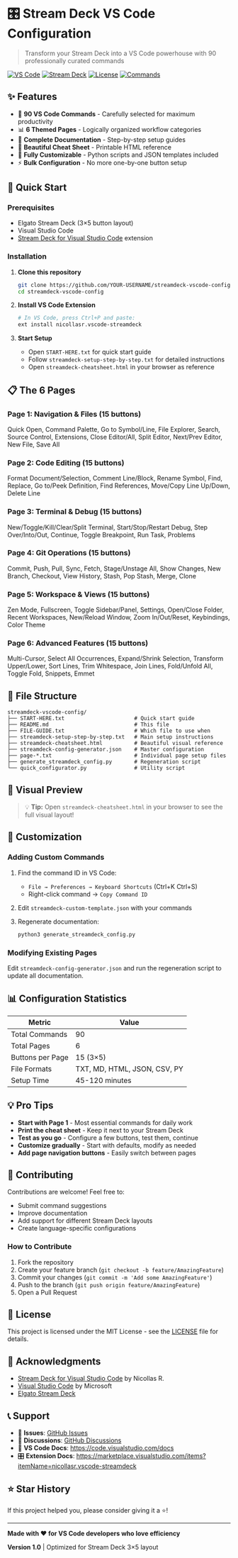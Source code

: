# 🎛️ Stream Deck VS Code Configuration

> Transform your Stream Deck into a VS Code powerhouse with 90 professionally curated commands

[![VS Code](https://img.shields.io/badge/VS%20Code-Compatible-blue)](https://code.visualstudio.com/)
[![Stream Deck](https://img.shields.io/badge/Stream%20Deck-3x5%20Layout-purple)](https://www.elgato.com/stream-deck)
[![License](https://img.shields.io/badge/License-MIT-green.svg)](LICENSE)
[![Commands](https://img.shields.io/badge/Commands-90-orange)](streamdeck-config-generator.json)

## ✨ Features

- 🎯 **90 VS Code Commands** - Carefully selected for maximum productivity
- 📊 **6 Themed Pages** - Logically organized workflow categories
- 📖 **Complete Documentation** - Step-by-step setup guides
- 🎨 **Beautiful Cheat Sheet** - Printable HTML reference
- 🔧 **Fully Customizable** - Python scripts and JSON templates included
- ⚡ **Bulk Configuration** - No more one-by-one button setup

## 🚀 Quick Start

### Prerequisites
- Elgato Stream Deck (3×5 button layout)
- Visual Studio Code
- [Stream Deck for Visual Studio Code](https://marketplace.visualstudio.com/items?itemName=nicollasr.vscode-streamdeck) extension

### Installation

1. **Clone this repository**
   ```bash
   git clone https://github.com/YOUR-USERNAME/streamdeck-vscode-config.git
   cd streamdeck-vscode-config
   ```

2. **Install VS Code Extension**
   ```bash
   # In VS Code, press Ctrl+P and paste:
   ext install nicollasr.vscode-streamdeck
   ```

3. **Start Setup**
   - Open `START-HERE.txt` for quick start guide
   - Follow `streamdeck-setup-step-by-step.txt` for detailed instructions
   - Open `streamdeck-cheatsheet.html` in your browser as reference

## 📋 The 6 Pages

### Page 1: Navigation & Files (15 buttons)
Quick Open, Command Palette, Go to Symbol/Line, File Explorer, Search, Source Control, Extensions, Close Editor/All, Split Editor, Next/Prev Editor, New File, Save All

### Page 2: Code Editing (15 buttons)
Format Document/Selection, Comment Line/Block, Rename Symbol, Find, Replace, Go to/Peek Definition, Find References, Move/Copy Line Up/Down, Delete Line

### Page 3: Terminal & Debug (15 buttons)
New/Toggle/Kill/Clear/Split Terminal, Start/Stop/Restart Debug, Step Over/Into/Out, Continue, Toggle Breakpoint, Run Task, Problems

### Page 4: Git Operations (15 buttons)
Commit, Push, Pull, Sync, Fetch, Stage/Unstage All, Show Changes, New Branch, Checkout, View History, Stash, Pop Stash, Merge, Clone

### Page 5: Workspace & Views (15 buttons)
Zen Mode, Fullscreen, Toggle Sidebar/Panel, Settings, Open/Close Folder, Recent Workspaces, New/Reload Window, Zoom In/Out/Reset, Keybindings, Color Theme

### Page 6: Advanced Features (15 buttons)
Multi-Cursor, Select All Occurrences, Expand/Shrink Selection, Transform Upper/Lower, Sort Lines, Trim Whitespace, Join Lines, Fold/Unfold All, Toggle Fold, Snippets, Emmet

## 📁 File Structure

```
streamdeck-vscode-config/
├── START-HERE.txt                      # Quick start guide
├── README.md                           # This file
├── FILE-GUIDE.txt                      # Which file to use when
├── streamdeck-setup-step-by-step.txt   # Main setup instructions
├── streamdeck-cheatsheet.html          # Beautiful visual reference
├── streamdeck-config-generator.json    # Master configuration
├── page-*.txt                          # Individual page setup files
├── generate_streamdeck_config.py       # Regeneration script
└── quick_configurator.py               # Utility script
```

## 🎨 Visual Preview

<!-- Add screenshot of your Stream Deck or the HTML cheat sheet here -->
> 💡 **Tip:** Open `streamdeck-cheatsheet.html` in your browser to see the full visual layout!

## 🔧 Customization

### Adding Custom Commands

1. Find the command ID in VS Code:
   - `File → Preferences → Keyboard Shortcuts` (Ctrl+K Ctrl+S)
   - Right-click command → `Copy Command ID`

2. Edit `streamdeck-custom-template.json` with your commands

3. Regenerate documentation:
   ```bash
   python3 generate_streamdeck_config.py
   ```

### Modifying Existing Pages

Edit `streamdeck-config-generator.json` and run the regeneration script to update all documentation.

## 📊 Configuration Statistics

| Metric | Value |
|--------|-------|
| Total Commands | 90 |
| Total Pages | 6 |
| Buttons per Page | 15 (3×5) |
| File Formats | TXT, MD, HTML, JSON, CSV, PY |
| Setup Time | 45-120 minutes |

## 💡 Pro Tips

- **Start with Page 1** - Most essential commands for daily work
- **Print the cheat sheet** - Keep it next to your Stream Deck
- **Test as you go** - Configure a few buttons, test them, continue
- **Customize gradually** - Start with defaults, modify as needed
- **Add page navigation buttons** - Easily switch between pages

## 🤝 Contributing

Contributions are welcome! Feel free to:
- Submit command suggestions
- Improve documentation
- Add support for different Stream Deck layouts
- Create language-specific configurations

### How to Contribute

1. Fork the repository
2. Create your feature branch (`git checkout -b feature/AmazingFeature`)
3. Commit your changes (`git commit -m 'Add some AmazingFeature'`)
4. Push to the branch (`git push origin feature/AmazingFeature`)
5. Open a Pull Request

## 📝 License

This project is licensed under the MIT License - see the [LICENSE](LICENSE) file for details.

## 🙏 Acknowledgments

- [Stream Deck for Visual Studio Code](https://marketplace.visualstudio.com/items?itemName=nicollasr.vscode-streamdeck) by Nicollas R.
- [Visual Studio Code](https://code.visualstudio.com/) by Microsoft
- [Elgato Stream Deck](https://www.elgato.com/stream-deck)

## 📞 Support

- 🐛 **Issues**: [GitHub Issues](https://github.com/YOUR-USERNAME/streamdeck-vscode-config/issues)
- 💬 **Discussions**: [GitHub Discussions](https://github.com/YOUR-USERNAME/streamdeck-vscode-config/discussions)
- 📖 **VS Code Docs**: https://code.visualstudio.com/docs
- 🎛️ **Extension Docs**: https://marketplace.visualstudio.com/items?itemName=nicollasr.vscode-streamdeck

## ⭐ Star History

If this project helped you, please consider giving it a ⭐️!

---

**Made with ❤️ for VS Code developers who love efficiency**

**Version 1.0** | Optimized for Stream Deck 3×5 layout

